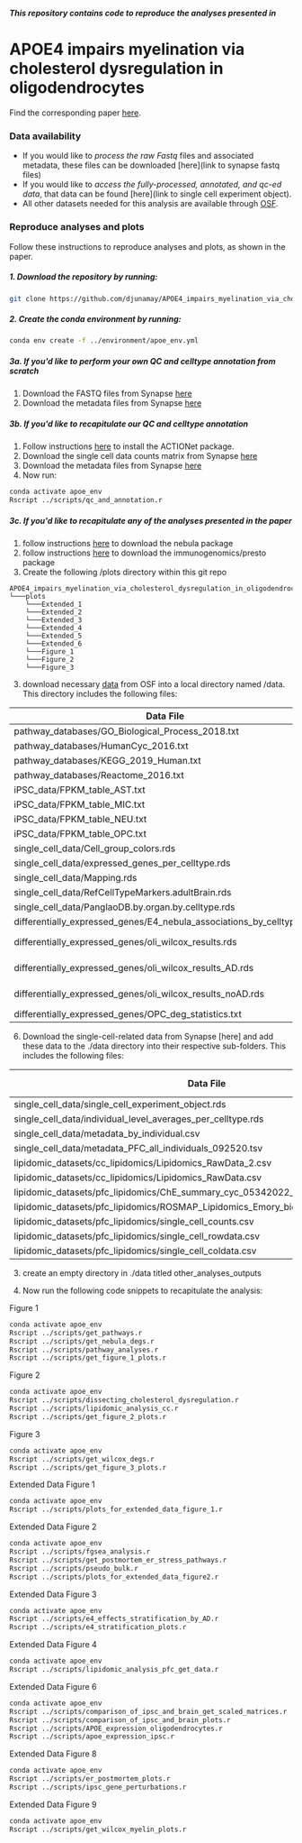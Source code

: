 ***This repository contains code to reproduce the analyses presented in***
# APOE4 impairs myelination via cholesterol dysregulation in oligodendrocytes

Find the corresponding paper [here]().
### Data availability
- If you would like to *process the raw Fastq* files and associated metadata, these files can be downloaded [here](link to synapse fastq files)
- If you would like to *access the fully-processed, annotated, and qc-ed data*, that data can be found [here](link to single cell experiment object).
- All other datasets needed for this analysis are available through [OSF](https://osf.io/uyczk/).

### Reproduce analyses and plots
Follow these instructions to reproduce analyses and plots, as shown in the paper.

##### 1. Download the repository by running:

```bash
git clone https://github.com/djunamay/APOE4_impairs_myelination_via_cholesterol_dysregulation_in_oligodendrocytes.git
```

##### 2. Create the conda environment by running:

```bash
conda env create -f ../environment/apoe_env.yml
```

##### 3a. If you'd like to perform your own QC and celltype annotation from scratch
1. Download the FASTQ files from Synapse [here](...) 
2. Download the metadata files from Synapse [here](...)

##### 3b. If you'd like to recapitulate our QC and celltype annotation
1. Follow instructions [here](https://github.com/shmohammadi86/ACTIONet/tree/R-release) to install the ACTIONet package.
2. Download the single cell data counts matrix from Synapse [here](...)
3. Download the metadata files from Synapse [here](...)
3. Now run:
```bash
conda activate apoe_env
Rscript ../scripts/qc_and_annotation.r
```

##### 3c. If you'd like to recapitulate any of the analyses presented in the paper
1. follow instructions [here](https://github.com/lhe17/nebula) to download the nebula package
2. follow instructions [here](https://github.com/immunogenomics/presto) to download the immunogenomics/presto package
4. Create the following /plots directory within this git repo
```
APOE4_impairs_myelination_via_cholesterol_dysregulation_in_oligodendrocytes
└───plots
    └───Extended_1
    └───Extended_2
    └───Extended_3
    └───Extended_4
    └───Extended_5
    └───Extended_6
    └───Figure_1
    └───Figure_2
    └───Figure_3
```
3. download necessary [data](https://osf.io/uyczk/) from OSF into a local directory named /data. This directory includes the following files:

| Data File                                                             | Description / Origin                                                |       
|-----------------------------------------------------------------------|---------------------------------------------------------------------|
| pathway_databases/GO_Biological_Process_2018.txt                      | from mayaan lab  [here](https://maayanlab.cloud/Enrichr/#libraries) |
| pathway_databases/HumanCyc_2016.txt                                   | from mayaan lab [here](https://maayanlab.cloud/Enrichr/#libraries)  |
| pathway_databases/KEGG_2019_Human.txt                                 | from mayaan lab [here](https://maayanlab.cloud/Enrichr/#libraries)  |
| pathway_databases/Reactome_2016.txt                                   | from mayaan lab [here](https://maayanlab.cloud/Enrichr/#libraries)  |
| iPSC_data/FPKM_table_AST.txt                                          |                                                                     |
| iPSC_data/FPKM_table_MIC.txt                                          |                                                                     |
| iPSC_data/FPKM_table_NEU.txt                                          |                                                                     |
| iPSC_data/FPKM_table_OPC.txt                                          |                                                                     |
| single_cell_data/Cell_group_colors.rds                                | NA                                                                  |
| single_cell_data/expressed_genes_per_celltype.rds                     |                                                                     |
| single_cell_data/Mapping.rds                                          | NA                                                                  |
| single_cell_data/RefCellTypeMarkers.adultBrain.rds                    |                                                                     |
| single_cell_data/PanglaoDB.by.organ.by.celltype.rds                   |                                                                     |
| differentially_expressed_genes/E4_nebula_associations_by_celltype.rds |                                                                     |
| differentially_expressed_genes/oli_wilcox_results.rds                 | run ../scripts/get_nebula_degs.r                                    |
| differentially_expressed_genes/oli_wilcox_results_AD.rds              | run ../scripts/get_nebula_degs.r                                    |
| differentially_expressed_genes/oli_wilcox_results_noAD.rds            | run ../scripts/get_nebula_degs.r                                    |
| differentially_expressed_genes/OPC_deg_statistics.txt                 |                                                                     |


6. Download the single-cell-related data from Synapse [here] and add these data to the ./data directory into their respective sub-folders. This includes the following files:

| Data File                                                                          | Description / Origin |       
|------------------------------------------------------------------------------------|----------------------|
| single_cell_data/single_cell_experiment_object.rds                                 | 
| single_cell_data/individual_level_averages_per_celltype.rds                        |
| single_cell_data/metadata_by_individual.csv                                        |
| single_cell_data/metadata_PFC_all_individuals_092520.tsv                           |
| lipidomic_datasets/cc_lipidomics/Lipidomics_RawData_2.csv                          |
| lipidomic_datasets/cc_lipidomics/Lipidomics_RawData.csv                            |
| lipidomic_datasets/pfc_lipidomics/ChE_summary_cyc_05342022_all_samples.csv         |
| lipidomic_datasets/pfc_lipidomics/ROSMAP_Lipidomics_Emory_biospecimen_metadata.csv |
| lipidomic_datasets/pfc_lipidomics/single_cell_counts.csv                           | pre-qc               
| lipidomic_datasets/pfc_lipidomics/single_cell_rowdata.csv                          | pre-qc               
| lipidomic_datasets/pfc_lipidomics/single_cell_coldata.csv                          | pre-qc               

3. create an empty directory in ./data titled other_analyses_outputs

3. Now run the following code snippets to recapitulate the analysis:

Figure 1
```bash
conda activate apoe_env
Rscript ../scripts/get_pathways.r
Rscript ../scripts/get_nebula_degs.r 
Rscript ../scripts/pathway_analyses.r
Rscript ../scripts/get_figure_1_plots.r
```

Figure 2
```bash
conda activate apoe_env
Rscript ../scripts/dissecting_cholesterol_dysregulation.r
Rscript ../scripts/lipidomic_analysis_cc.r
Rscript ../scripts/get_figure_2_plots.r  
```
Figure 3
```bash
conda activate apoe_env
Rscript ../scripts/get_wilcox_degs.r
Rscript ../scripts/get_figure_3_plots.r
```

Extended Data Figure 1
```bash
conda activate apoe_env
Rscript ../scripts/plots_for_extended_data_figure_1.r 
```

Extended Data Figure 2
```bash
conda activate apoe_env
Rscript ../scripts/fgsea_analysis.r
Rscript ../scripts/get_postmortem_er_stress_pathways.r
Rscript ../scripts/pseudo_bulk.r
Rscript ../scripts/plots_for_extended_data_figure2.r 
```

Extended Data Figure 3
```bash
conda activate apoe_env
Rscript ../scripts/e4_effects_stratification_by_AD.r
Rscript ../scripts/e4_stratification_plots.r
```

Extended Data Figure 4
```bash
conda activate apoe_env
Rscript ../scripts/lipidomic_analysis_pfc_get_data.r
```

Extended Data Figure 6
```bash
conda activate apoe_env
Rscript ../scripts/comparison_of_ipsc_and_brain_get_scaled_matrices.r
Rscript ../scripts/comparison_of_ipsc_and_brain_plots.r
Rscript ../scripts/APOE_expression_oligodendrocytes.r
Rscript ../scripts/apoe_expression_ipsc.r  
```

Extended Data Figure 8
```bash
conda activate apoe_env
Rscript ../scripts/er_postmortem_plots.r  
Rscript ../scripts/ipsc_gene_perturbations.r  
```

Extended Data Figure 9
```bash
conda activate apoe_env
Rscript ../scripts/get_wilcox_myelin_plots.r
```

